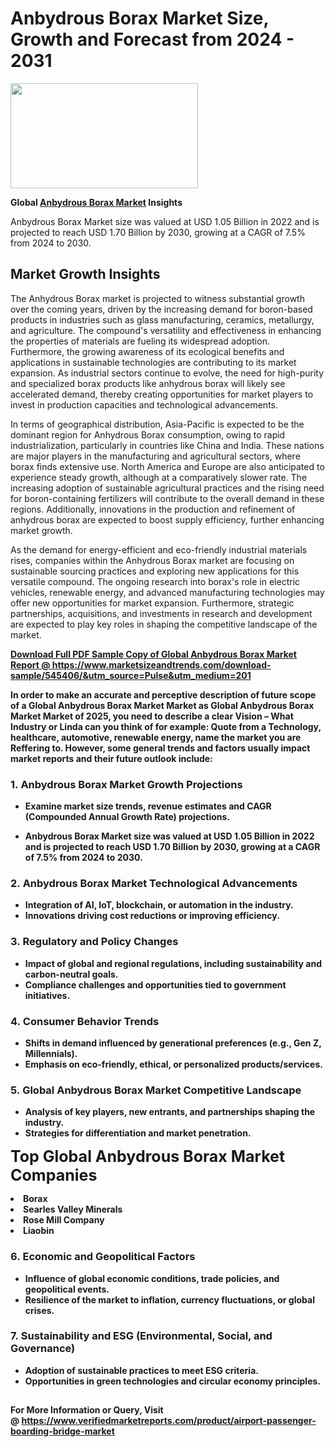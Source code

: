 <H1>Anbydrous Borax Market Size, Growth and Forecast from 2024 - 2031</H1><img class="aligncenter size-medium wp-image-584254" src="https://thirdeyenews.in/wp-content/uploads/2024/09/Global-Market-Research-300x168.jpeg" alt="" width="300" height="168" /><p><strong>Global&nbsp;<a href="https://www.marketsizeandtrends.com/download-sample/545406/&amp;utm_source=Pulse&amp;utm_medium=201">Anbydrous Borax Market</a> Insights</strong></p><p>Anbydrous Borax Market size was valued at USD 1.05 Billion in 2022 and is projected to reach USD 1.70 Billion by 2030, growing at a CAGR of 7.5% from 2024 to 2030.</p><p><h2>Market Growth Insights</h2> <p>The Anhydrous Borax market is projected to witness substantial growth over the coming years, driven by the increasing demand for boron-based products in industries such as glass manufacturing, ceramics, metallurgy, and agriculture. The compound's versatility and effectiveness in enhancing the properties of materials are fueling its widespread adoption. Furthermore, the growing awareness of its ecological benefits and applications in sustainable technologies are contributing to its market expansion. As industrial sectors continue to evolve, the need for high-purity and specialized borax products like anhydrous borax will likely see accelerated demand, thereby creating opportunities for market players to invest in production capacities and technological advancements.</p> <p><strong><a href="#"></a></strong></p> <p>In terms of geographical distribution, Asia-Pacific is expected to be the dominant region for Anhydrous Borax consumption, owing to rapid industrialization, particularly in countries like China and India. These nations are major players in the manufacturing and agricultural sectors, where borax finds extensive use. North America and Europe are also anticipated to experience steady growth, although at a comparatively slower rate. The increasing adoption of sustainable agricultural practices and the rising need for boron-containing fertilizers will contribute to the overall demand in these regions. Additionally, innovations in the production and refinement of anhydrous borax are expected to boost supply efficiency, further enhancing market growth.</p> <p>As the demand for energy-efficient and eco-friendly industrial materials rises, companies within the Anhydrous Borax market are focusing on sustainable sourcing practices and exploring new applications for this versatile compound. The ongoing research into borax's role in electric vehicles, renewable energy, and advanced manufacturing technologies may offer new opportunities for market expansion. Furthermore, strategic partnerships, acquisitions, and investments in research and development are expected to play key roles in shaping the competitive landscape of the market.</p> <p><strong><a href="#"></p><p><span class=""><strong>Download Full PDF Sample Copy of Global Anbydrous Borax Market Report</strong> @ <a href="https://www.marketsizeandtrends.com/download-sample/545406/&amp;utm_source=Pulse&amp;utm_medium=201" target="_blank">https://www.marketsizeandtrends.com/download-sample/545406/&amp;utm_source=Pulse&amp;utm_medium=201</a></span></p><p>In order to make an accurate and perceptive description of future scope of a Global&nbsp;Anbydrous Borax Market Market as Global&nbsp;Anbydrous Borax Market Market of 2025, you need to describe a clear Vision &ndash; What Industry or Linda can you think of for example: Quote from a Technology, healthcare, automotive, renewable energy, name the market you are Reffering to. However, some general trends and factors usually impact market reports and their future outlook include:</p><h3>1.&nbsp;<strong>Anbydrous Borax Market Growth Projections</strong></h3><ul><li>Examine market size trends, revenue estimates and CAGR (Compounded Annual Growth Rate) projections.</li><li><p>Anbydrous Borax Market size was valued at USD 1.05 Billion in 2022 and is projected to reach USD 1.70 Billion by 2030, growing at a CAGR of 7.5% from 2024 to 2030.</p></li></ul><h3>2.&nbsp;<strong>Anbydrous Borax Market Technological Advancements</strong></h3><ul><li>Integration of AI, IoT, blockchain, or automation in the industry.</li><li>Innovations driving cost reductions or improving efficiency.</li></ul><h3>3.&nbsp;<strong>Regulatory and Policy Changes</strong></h3><ul><li>Impact of global and regional regulations, including sustainability and carbon-neutral goals.</li><li>Compliance challenges and opportunities tied to government initiatives.</li></ul><h3>4.&nbsp;<strong>Consumer Behavior Trends</strong></h3><ul><li>Shifts in demand influenced by generational preferences (e.g., Gen Z, Millennials).</li><li>Emphasis on eco-friendly, ethical, or personalized products/services.</li></ul><h3>5.&nbsp;<strong>Global Anbydrous Borax Market Competitive Landscape</strong></h3><ul><li>Analysis of key players, new entrants, and partnerships shaping the industry.</li><li>Strategies for differentiation and market penetration.</li></ul><p data-pm-slice="1 1 []"><span style="color: inherit; font-family: inherit; font-size: 25px;">Top Global Anbydrous Borax Market Companies</span></p><div class="" data-test-id=""><p><li>Borax</li><li> Searles Valley Minerals</li><li> Rose Mill Company</li><li> Liaobin</li></p></div><h3>6.&nbsp;<strong>Economic and Geopolitical Factors</strong></h3><ul><li>Influence of global economic conditions, trade policies, and geopolitical events.</li><li>Resilience of the market to inflation, currency fluctuations, or global crises.</li></ul><h3>7.&nbsp;<strong>Sustainability and ESG (Environmental, Social, and Governance)</strong></h3><ul><li>Adoption of sustainable practices to meet ESG criteria.</li><li>Opportunities in green technologies and circular economy principles.</li></ul><h2><strong style="font-size: 14px;">For More Information or Query, Visit @&nbsp;</strong><a style="background-color: #ffffff; font-size: 14px;" href="https://www.marketsizeandtrends.com/report/anbydrous-borax-market/" target="_blank">https://www.verifiedmarketreports.com/product/airport-passenger-boarding-bridge-market</a></h2>

